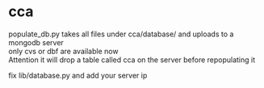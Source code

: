 # cca
populate_db.py takes all files under cca/database/ and uploads to a mongodb server  
only cvs or dbf are available now  
Attention it will drop a table called cca on the server before repopulating it  

fix lib/database.py and add your server ip  
